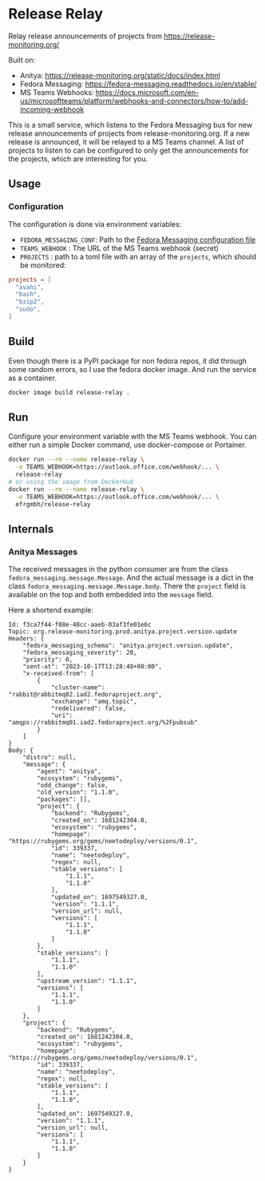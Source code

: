 # Release Relay

Relay release announcements of projects from https://release-monitoring.org/

Built on:

- Anitya: https://release-monitoring.org/static/docs/index.html
- Fedora Messaging: https://fedora-messaging.readthedocs.io/en/stable/
- MS Teams Webhooks: https://docs.microsoft.com/en-us/microsoftteams/platform/webhooks-and-connectors/how-to/add-incoming-webhook

This is a small service, which listens to the Fedora Messaging bus for new release announcements of projects from release-monitoring.org. If a new release is announced, it will be relayed to a MS Teams channel.
A list of projects to listen to can be configured to only get the announcements for the projects, which are interesting for you.

## Usage

### Configuration

The configuration is done via environment variables:

- `FEDORA_MESSAGING_CONF`: Path to the [Fedora Messaging configuration file](https://fedora-messaging.readthedocs.io/en/stable/user-guide/quick-start.html#fedora-s-public-broker)
- `TEAMS_WEBHOOK` : The URL of the MS Teams webhook (secret)
- `PROJECTS` : path to a toml file with an array of the `projects`, which should be monitored:

```toml
projects = [
  "avahi",
  "bash",
  "bzip2",
  "sudo",
]
```

## Build

Even though there is a PyPI package for non fedora repos, it did through some random errors, so I use the fedora docker image.
And run the service as a container.


```sh
docker image build release-relay .
```

## Run

Configure your environment variable with the MS Teams webhook. You can either run a simple Docker command, use docker-compose or Portainer.

```sh
docker run --rm --name release-relay \
  -e TEAMS_WEBHOOK=https://outlook.office.com/webhook/... \
  release-relay
# or using the image from DockerHub
docker run --rm --name release-relay \
  -e TEAMS_WEBHOOK=https://outlook.office.com/webhook/... \
  efrgmbh/release-relay
```

## Internals

### Anitya Messages

The received messages in the python consumer are from the class `fedora_messaging.message.Message`.
And the actual message is a dict in the class `fedora_messaging.message.Message.body`.
There the `project` field is available on the top and both embedded into the `message` field.

Here a shortend example:

```
Id: f3ca7f44-f08e-48cc-aaeb-03af3fe01e6c
Topic: org.release-monitoring.prod.anitya.project.version.update
Headers: {
    "fedora_messaging_schema": "anitya.project.version.update",
    "fedora_messaging_severity": 20,
    "priority": 0,
    "sent-at": "2023-10-17T13:28:48+00:00",
    "x-received-from": [
        {
            "cluster-name": "rabbit@rabbitmq02.iad2.fedoraproject.org",
            "exchange": "amq.topic",
            "redelivered": false,
            "uri": "amqps://rabbitmq01.iad2.fedoraproject.org/%2Fpubsub"
        }
    ]
}
Body: {
    "distro": null,
    "message": {
        "agent": "anitya",
        "ecosystem": "rubygems",
        "odd_change": false,
        "old_version": "1.1.0",
        "packages": [],
        "project": {
            "backend": "Rubygems",
            "created_on": 1681242304.0,
            "ecosystem": "rubygems",
            "homepage": "https://rubygems.org/gems/neetodeploy/versions/0.1",
            "id": 339337,
            "name": "neetodeploy",
            "regex": null,
            "stable_versions": [
                "1.1.1",
                "1.1.0"
            ],
            "updated_on": 1697549327.0,
            "version": "1.1.1",
            "version_url": null,
            "versions": [
                "1.1.1",
                "1.1.0"
            ]
        },
        "stable_versions": [
            "1.1.1",
            "1.1.0"
        ],
        "upstream_version": "1.1.1",
        "versions": [
            "1.1.1",
            "1.1.0"
        ]
    },
    "project": {
        "backend": "Rubygems",
        "created_on": 1681242304.0,
        "ecosystem": "rubygems",
        "homepage": "https://rubygems.org/gems/neetodeploy/versions/0.1",
        "id": 339337,
        "name": "neetodeploy",
        "regex": null,
        "stable_versions": [
            "1.1.1",
            "1.1.0",
        ],
        "updated_on": 1697549327.0,
        "version": "1.1.1",
        "version_url": null,
        "versions": [
            "1.1.1",
            "1.1.0"
        ]
    }
}
```
